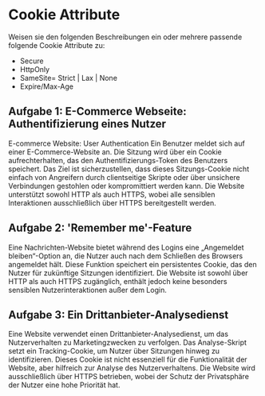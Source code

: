 # Cookie Attribute

Weisen sie den folgenden Beschreibungen ein oder mehrere passende folgende Cookie Attribute zu:

- Secure
- HttpOnly
- SameSite= Strict | Lax | None
- Expire/Max-Age

## Aufgabe 1: E-Commerce Webseite: Authentifizierung eines Nutzer

E-commerce Website: User Authentication
Ein Benutzer meldet sich auf einer E-Commerce-Website an. Die Sitzung wird über ein Cookie aufrechterhalten, das den Authentifizierungs-Token des Benutzers speichert. Das Ziel ist sicherzustellen, dass dieses Sitzungs-Cookie nicht einfach von Angreifern durch clientseitige Skripte oder über unsichere Verbindungen gestohlen oder kompromittiert werden kann. Die Website unterstützt sowohl HTTP als auch HTTPS, wobei alle sensiblen Interaktionen ausschließlich über HTTPS bereitgestellt werden.

## Aufgabe 2: 'Remember me'-Feature

Eine Nachrichten-Website bietet während des Logins eine „Angemeldet bleiben“-Option an, die Nutzer auch nach dem Schließen des Browsers angemeldet hält. Diese Funktion speichert ein persistentes Cookie, das den Nutzer für zukünftige Sitzungen identifiziert. Die Website ist sowohl über HTTP als auch HTTPS zugänglich, enthält jedoch keine besonders sensiblen Nutzerinteraktionen außer dem Login.

## Aufgabe 3: Ein Drittanbieter-Analysedienst

Eine Website verwendet einen Drittanbieter-Analysedienst, um das Nutzerverhalten zu Marketingzwecken zu verfolgen. Das Analyse-Skript setzt ein Tracking-Cookie, um Nutzer über Sitzungen hinweg zu identifizieren. Dieses Cookie ist nicht essenziell für die Funktionalität der Website, aber hilfreich zur Analyse des Nutzerverhaltens. Die Website wird ausschließlich über HTTPS betrieben, wobei der Schutz der Privatsphäre der Nutzer eine hohe Priorität hat.
